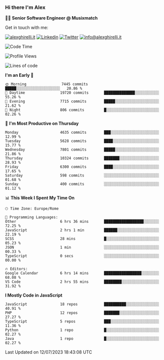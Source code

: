 ### Hi there I'm Alex

👨‍💻 __Senior Software Engineer @ Musixmatch__

Get in touch with me:

[![alexghirelli.it](https://img.shields.io/static/v1?label=alexghirelli.it&message=%20&color=red&logo=&style=flat-square&logoColor=white)](https://www.alexghirelli.it/)
[![Linkedin](https://img.shields.io/static/v1?label=Linkedin&message=%20&color=blue&logo=Linkedin&style=flat-square&logoColor=white)](https://linkedin.com/in/alexghirelli)
[![Twitter](https://img.shields.io/static/v1?label=Twitter&message=%20&color=blue&logo=Twitter&style=flat-square&logoColor=white)](https://twitter.com/alexGhirelli)
[![info@alexghirelli.it](https://img.shields.io/static/v1?label=info@alexghirelli.it&message=%20&color=red&logo=gmail&style=flat-square&logoColor=white)](mailto:info@alexghirelli.it)

<!--START_SECTION:waka-->
![Code Time](http://img.shields.io/badge/Code%20Time-7%2C480%20hrs%2018%20mins-blue)

![Profile Views](http://img.shields.io/badge/Profile%20Views-2-blue)

![Lines of code](https://img.shields.io/badge/From%20Hello%20World%20I%27ve%20Written-75.1%20million%20lines%20of%20code-blue)

**I'm an Early 🐤** 

```text
🌞 Morning                7445 commits        █████░░░░░░░░░░░░░░░░░░░░   20.86 % 
🌆 Daytime                19720 commits       ██████████████░░░░░░░░░░░   55.26 % 
🌃 Evening                7715 commits        █████░░░░░░░░░░░░░░░░░░░░   21.62 % 
🌙 Night                  806 commits         █░░░░░░░░░░░░░░░░░░░░░░░░   02.26 % 
```
📅 **I'm Most Productive on Thursday** 

```text
Monday                   4635 commits        ███░░░░░░░░░░░░░░░░░░░░░░   12.99 % 
Tuesday                  5628 commits        ████░░░░░░░░░░░░░░░░░░░░░   15.77 % 
Wednesday                7801 commits        █████░░░░░░░░░░░░░░░░░░░░   21.86 % 
Thursday                 10324 commits       ███████░░░░░░░░░░░░░░░░░░   28.93 % 
Friday                   6300 commits        ████░░░░░░░░░░░░░░░░░░░░░   17.65 % 
Saturday                 598 commits         ░░░░░░░░░░░░░░░░░░░░░░░░░   01.68 % 
Sunday                   400 commits         ░░░░░░░░░░░░░░░░░░░░░░░░░   01.12 % 
```


📊 **This Week I Spent My Time On** 

```text
🕑︎ Time Zone: Europe/Rome

💬 Programming Languages: 
Other                    6 hrs 36 mins       ██████████████████░░░░░░░   72.25 % 
JavaScript               2 hrs 1 min         ██████░░░░░░░░░░░░░░░░░░░   22.19 % 
SCSS                     28 mins             █░░░░░░░░░░░░░░░░░░░░░░░░   05.23 % 
JSON                     1 min               ░░░░░░░░░░░░░░░░░░░░░░░░░   00.33 % 
TypeScript               0 secs              ░░░░░░░░░░░░░░░░░░░░░░░░░   00.00 % 

🔥 Editors: 
Google Calendar          6 hrs 14 mins       █████████████████░░░░░░░░   68.08 % 
VS Code                  2 hrs 55 mins       ████████░░░░░░░░░░░░░░░░░   31.92 % 
```

**I Mostly Code in JavaScript** 

```text
JavaScript               18 repos            ██████████░░░░░░░░░░░░░░░   40.91 % 
PHP                      12 repos            ███████░░░░░░░░░░░░░░░░░░   27.27 % 
TypeScript               5 repos             ███░░░░░░░░░░░░░░░░░░░░░░   11.36 % 
Python                   1 repo              █░░░░░░░░░░░░░░░░░░░░░░░░   02.27 % 
Java                     1 repo              █░░░░░░░░░░░░░░░░░░░░░░░░   02.27 % 
```




 Last Updated on 12/07/2023 18:43:08 UTC
<!--END_SECTION:waka-->
